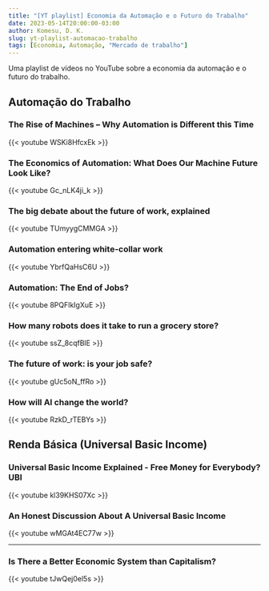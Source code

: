 ```yaml
---
title: "[YT playlist] Economia da Automação e o Futuro do Trabalho"
date: 2023-05-14T20:00:00-03:00
author: Komesu, D. K.
slug: yt-playlist-automacao-trabalho
tags: [Economia, Automação, "Mercado de trabalho"]
---
```


Uma playlist de vídeos no YouTube sobre a economia da automação e o futuro do trabalho.

<!--more-->

## Automação do Trabalho

### The Rise of Machines – Why Automation is Different this Time

{{< youtube WSKi8HfcxEk >}}

### The Economics of Automation: What Does Our Machine Future Look Like?

{{< youtube Gc_nLK4ji_k >}}

### The big debate about the future of work, explained

{{< youtube TUmyygCMMGA >}}

### Automation entering white-collar work

{{< youtube YbrfQaHsC6U >}}

### Automation: The End of Jobs?

{{< youtube 8PQFlkIgXuE >}}

### How many robots does it take to run a grocery store?

{{< youtube ssZ_8cqfBlE >}}

### The future of work: is your job safe?

{{< youtube gUc5oN_ffRo >}}

### How will AI change the world?

{{< youtube RzkD_rTEBYs >}}

## Renda Básica (Universal Basic Income)

### Universal Basic Income Explained - Free Money for Everybody? UBI

{{< youtube kl39KHS07Xc >}}

### An Honest Discussion About A Universal Basic Income

{{< youtube wMGAt4EC77w >}}

---

### Is There a Better Economic System than Capitalism?

{{< youtube tJwQej0el5s >}}
